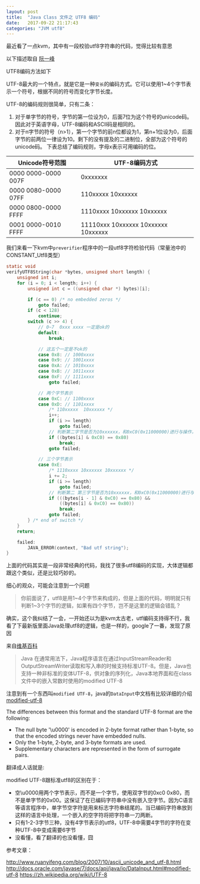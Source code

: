 ```yaml
---
layout: post
title:  "Java Class 文件之 UTF8 编码"
date:   2017-09-22 21:17:43
categories: "JVM utf8"
---
```


最近看了一点kvm，其中有一段校验utf8字符串的代码，觉得比较有意思

以下描述取自 [阮一峰](http://www.ruanyifeng.com/blog/2007/10/ascii_unicode_and_utf-8.html)

UTF8编码方法如下

UTF-8最大的一个特点，就是它是一种`变长`的编码方式。它可以使用1~4个字节表示一个符号，根据不同的符号而变化字节长度。

UTF-8的编码规则很简单，只有二条：

1. 对于单字节的符号，字节的第一位设为0，后面7位为这个符号的unicode码。因此对于英语字母，UTF-8编码和ASCII码是相同的。
2. 对于n字节的符号（n>1），第一个字节的前n位都设为1，第n+1位设为0，后面字节的前两位一律设为10。剩下的没有提及的二进制位，全部为这个符号的unicode码。
下表总结了编码规则，字母x表示可用编码的位。

| Unicode符号范围 |  UTF-8编码方式  |
| --- | --- |
|0000 0000-0000 007F  | 0xxxxxxx |
|0000 0080-0000 07FF  | 110xxxxx 10xxxxxx |
|0000 0800-0000 FFFF  | 1110xxxx 10xxxxxx 10xxxxxx |
|0001 0000-0010 FFFF  | 11110xxx 10xxxxxx 10xxxxxx 10xxxxxx |



我们来看一下kvm中`preverifier`程序中的一段utf8字符检验代码（常量池中的CONSTANT_Utf8类型）

```c
static void
verifyUTF8String(char *bytes, unsigned short length) {
    unsigned int i;
    for (i = 0; i < length; i++) {
        unsigned int c = ((unsigned char *) bytes)[i];

        if (c == 0) /* no embedded zeros */
            goto failed;
        if (c < 128)
            continue;
        switch (c >> 4) {
            // 0~7  0xxx xxxx 一定是ok的
            default:
                break;

            // 这五个一定是不ok的
            case 0x8: // 1000xxxx
            case 0x9: // 1001xxxx
            case 0xA: // 1010xxxx
            case 0xB: // 1011xxxx
            case 0xF: // 1111xxxx
                goto failed;

            // 两个字节表示
            case 0xC: // 1100xxxx
            case 0xD: // 1101xxxx
                /* 110xxxxx  10xxxxxx */
                i++;
                if (i >= length)
                    goto failed;
                // 判断第二字节是否为10xxxxxx，和0xC0(0x11000000)进行与操作，如果等于0x80(0x100000000),则表示最高两位为10
                if ((bytes[i] & 0xC0) == 0x80)
                    break;
                goto failed;

            // 三个字节表示
            case 0xE:
                /* 1110xxxx 10xxxxxx 10xxxxxx */
                i += 2;
                if (i >= length)
                    goto failed;
                // 判断第二 第三字节是否为10xxxxxx，和0xC0(0x11000000)进行与操作，如果等于0x80(0x100000000),则表示最高两位为10
                if (((bytes[i - 1] & 0xC0) == 0x80) &&
                    ((bytes[i] & 0xC0) == 0x80))
                    break;
                goto failed;
        } /* end of switch */
    }
    return;

    failed:
        JAVA_ERROR(context, "Bad utf string");
}
```

上面的代码其实是一段非常经典的代码，我找了很多utf8编码的实现，大体逻辑都跟这个类似，还是比较巧妙的。

细心的观众，可能会注意到一个问题

> 你前面说了，utf8是用1~4个字节来构成的，但是上面的代码，明明就只有判断1~3个字节的逻辑，如果有四个字节，岂不是这里的逻辑会错乱？

确实，这个我纠结了一会，一开始还以为是kvm太古老，utf编码支持得不行，我看了下最新版里面Java处理utf8的逻辑，也是一样的，google了一番，发现了原因

来自[维基百科](https://zh.wikipedia.org/wiki/UTF-8)

> Java
在通常用法下，Java程序语言在通过InputStreamReader和OutputStreamWriter读取和写入串的时候支持标准UTF-8。但是，Java也支持一种非标准的变体UTF-8，供对象的序列化，Java本地界面和在class文件中的嵌入常数时使用的modified UTF-8

注意到有一个东西叫`modified UTF-8`，java的`DataInput`中文档有比较详细的介绍 [modified-utf-8](http://docs.oracle.com/javase/7/docs/api/java/io/DataInput.html#modified-utf-8)


The differences between this format and the standard UTF-8 format are the following:

- The null byte '\u0000' is encoded in 2-byte format rather than 1-byte, so that the encoded strings never have embedded nulls.
- Only the 1-byte, 2-byte, and 3-byte formats are used.
- Supplementary characters are represented in the form of surrogate pairs.

翻译成人话就是:

modified UTF-8跟标准utf8的区别在于：

- 空\u0000用两个字节表示，而不是一个字节，使用双字节的0xc0 0x80，而不是单字节的0x00。这保证了在已编码字符串中没有嵌入空字节。因为C语言等语言程序中，单字节空字符是用来标志字符串结尾的。当已编码字符串放到这样的语言中处理，一个嵌入的空字符将把字符串一刀两断。
- 只有1-2-3字节三种，没有4字节表示的utf8，UTF-8中需要4字节的字符在变种UTF-8中变成需要6字节
- 没看懂，看了翻译的也没看懂，囧

参考文章：

http://www.ruanyifeng.com/blog/2007/10/ascii_unicode_and_utf-8.html
http://docs.oracle.com/javase/7/docs/api/java/io/DataInput.html#modified-utf-8
https://zh.wikipedia.org/wiki/UTF-8

    


